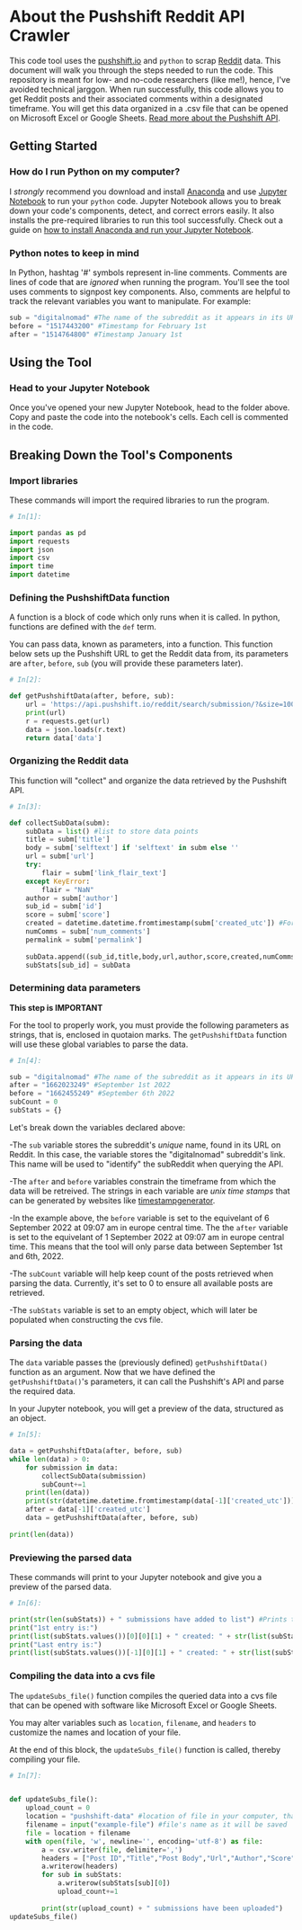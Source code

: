 # About the Pushshift Reddit API Crawler

This code tool uses the [pushshift.io](https://pushshift.io/) and `python` to scrap [Reddit](https://www.reddit.com/) data. This document will walk you through the steps needed to run the code. This repository is meant for low- and no-code researchers (like me!), hence, I've avoided technical jarggon. When run successfully, this code allows you to get Reddit posts and their associated comments within a designated timeframe. You will get this data organized in a .csv file that can be opened on Microsoft Excel or Google Sheets. [Read more about the Pushshift API](https://github.com/pushshift/api).

## Getting Started

### How do I run Python on my computer?
I *strongly* recommend you download and install [Anaconda](https://www.anaconda.com/) and use [Jupyter Notebook](https://jupyter.org/) to run your `python` code. Jupyter Notebook allows you to break down your code's components, detect, and correct errors easily. It also installs the pre-required libraries to run this tool successfully. Check out a guide on [how to install Anaconda and run your Jupyter Notebook](https://sparkbyexamples.com/python/install-anaconda-jupyter-notebook/).

### Python notes to keep in mind
In Python, hashtag '#' symbols represent in-line comments. Comments are lines of code that are _ignored_ when running the program. You'll see the tool uses comments to signpost key components. Also, comments are helpful to track the relevant variables you want to manipulate. For example: 

```python
sub = "digitalnomad" #The name of the subreddit as it appears in its URL, in this case, https://www.reddit.com/r/digitalnomad/
before = "1517443200" #Timestamp for February 1st
after = "1514764800" #Timestamp January 1st
```

## Using the Tool

### Head to your Jupyter Notebook

Once you've opened your new Jupyter Notebook, head to the folder above. Copy and paste the code into the notebook's cells. Each cell is commented in the code. 

## Breaking Down the Tool's Components

### Import libraries

These commands will import the required libraries to run the program. 

```python
# In[1]:

import pandas as pd
import requests
import json
import csv
import time
import datetime
```

### Defining the PushshiftData function

A function is a block of code which only runs when it is called. In python, functions are defined with the `def` term.

You can pass data, known as parameters, into a function. This function below sets up the Pushshift URL to get the Reddit data from, its parameters are `after`, `before`, `sub` (you will provide these parameters later). 

```python
# In[2]:

def getPushshiftData(after, before, sub):
    url = 'https://api.pushshift.io/reddit/search/submission/?&size=1000&after='+str(after)+'&before='+str(before)+'&subreddit='+str(sub)
    print(url)
    r = requests.get(url)
    data = json.loads(r.text)
    return data['data']
```
### Organizing the Reddit data

This function will "collect" and organize the data retrieved by the Pushshift API. 

```python
# In[3]:

def collectSubData(subm):
    subData = list() #list to store data points
    title = subm['title']
    body = subm['selftext'] if 'selftext' in subm else ''
    url = subm['url']
    try:
        flair = subm['link_flair_text']
    except KeyError:
        flair = "NaN"    
    author = subm['author']
    sub_id = subm['id']
    score = subm['score']
    created = datetime.datetime.fromtimestamp(subm['created_utc']) #For example, 1520561700.0
    numComms = subm['num_comments']
    permalink = subm['permalink']
    
    subData.append((sub_id,title,body,url,author,score,created,numComms,permalink,flair))
    subStats[sub_id] = subData
```
### Determining data parameters 

**This step is IMPORTANT**

For the tool to properly work, you must provide the following parameters as strings, that is, enclosed in quotaion marks. The `getPushshiftData` function will use these global variables to parse the data. 

```python
# In[4]:

sub = "digitalnomad" #The name of the subreddit as it appears in its URL, in this case, https://www.reddit.com/r/digitalnomad/
after = "1662023249" #September 1st 2022
before = "1662455249" #September 6th 2022
subCount = 0
subStats = {}

```

Let's break down the variables declared above:

-The `sub` variable stores the subreddit's _unique_ name, found in its URL on Reddit. In this case, the variable stores the "digitalnomad" subreddit's link. This name will be used to "identify" the subReddit when querying the API. 

-The `after` and `before` variables constrain the timeframe from which the data will be retreived. The strings in each variable are _unix time stamps_ that can be generated by websites like [timestampgenerator](https://timestampgenerator.com/). 

-In the example above, the `before` variable is set to the equivelant of 6 September 2022 at 09:07 am in europe central time. The the `after` variable is set to the equivelant of 1 September 2022 at 09:07 am in europe central time. This means that the tool will only parse data between September 1st and 6th, 2022. 

-The `subCount` variable will help keep count of the posts retrieved when parsing the data. Currently, it's set to 0 to ensure all available posts are retrieved. 

-The `subStats` variable is set to an empty object, which will later be populated when constructing the cvs file. 

### Parsing the data

The `data` variable passes the (previously defined) `getPushshiftData()` function as an argument. Now that we have defined the `getPushshiftData()`'s parameters, it can call the Pushshift's API and parse the required data. 

In your Jupyter notebook, you will get a preview of the data, structured as an object. 

```python
# In[5]:

data = getPushshiftData(after, before, sub)
while len(data) > 0:
    for submission in data:
        collectSubData(submission)
        subCount+=1
    print(len(data))
    print(str(datetime.datetime.fromtimestamp(data[-1]['created_utc'])))
    after = data[-1]['created_utc']
    data = getPushshiftData(after, before, sub)
    
print(len(data))
```
### Previewing the parsed data

These commands will print to your Jupyter notebook and give you a preview of the parsed data. 


```python
# In[6]:

print(str(len(subStats)) + " submissions have added to list") #Prints the number of posts parsed. 
print("1st entry is:")
print(list(subStats.values())[0][0][1] + " created: " + str(list(subStats.values())[0][0][5])) #Prints the first post parsed. 
print("Last entry is:")
print(list(subStats.values())[-1][0][1] + " created: " + str(list(subStats.values())[-1][0][5])) #Prints the last entry parsed.
```

### Compiling the data into a cvs file

The `updateSubs_file()` function compiles the queried data into a cvs file that can be opened with software like Microsoft Excel or Google Sheets. 

You may alter variables such as `location`, `filename`, and `headers` to customize the names and location of your file. 

At the end of this block, the `updateSubs_file()` function is called, thereby compiling your file. 

```python
# In[7]:


def updateSubs_file():
    upload_count = 0
    location = "pushshift-data" #location of file in your computer, that is, the folder's where you want to save the file
    filename = input("example-file") #file's name as it will be saved
    file = location + filename
    with open(file, 'w', newline='', encoding='utf-8') as file: 
        a = csv.writer(file, delimiter=',')
        headers = ["Post ID","Title","Post Body","Url","Author","Score","Publish Date","Total No. of Comments","Permalink","Flair"] #Headers for the csv file's columns
        a.writerow(headers)
        for sub in subStats:
            a.writerow(subStats[sub][0])
            upload_count+=1
            
        print(str(upload_count) + " submissions have been uploaded")
updateSubs_file()
```